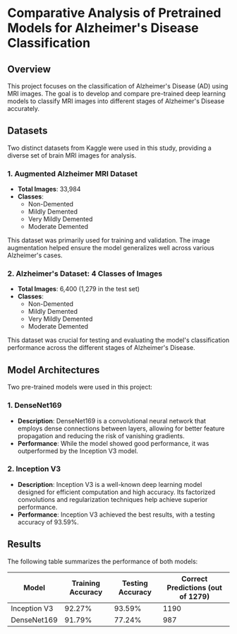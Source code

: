 # Comparative Analysis of Pretrained Models for Alzheimer's Disease Classification

## Overview
This project focuses on the classification of Alzheimer's Disease (AD) using MRI images. The goal is to develop and compare pre-trained deep learning models to classify MRI images into different stages of Alzheimer's Disease accurately.

## Datasets
Two distinct datasets from Kaggle were used in this study, providing a diverse set of brain MRI images for analysis.

### 1. Augmented Alzheimer MRI Dataset
- **Total Images**: 33,984
- **Classes**:
  - Non-Demented
  - Mildly Demented
  - Very Mildly Demented
  - Moderate Demented

This dataset was primarily used for training and validation. The image augmentation helped ensure the model generalizes well across various Alzheimer's cases.

### 2. Alzheimer's Dataset: 4 Classes of Images
- **Total Images**: 6,400 (1,279 in the test set)
- **Classes**:
  - Non-Demented
  - Mildly Demented
  - Very Mildly Demented
  - Moderate Demented

This dataset was crucial for testing and evaluating the model's classification performance across the different stages of Alzheimer's Disease.

## Model Architectures
Two pre-trained models were used in this project:

### 1. DenseNet169
- **Description**: DenseNet169 is a convolutional neural network that employs dense connections between layers, allowing for better feature propagation and reducing the risk of vanishing gradients.
- **Performance**: While the model showed good performance, it was outperformed by the Inception V3 model.

### 2. Inception V3
- **Description**: Inception V3 is a well-known deep learning model designed for efficient computation and high accuracy. Its factorized convolutions and regularization techniques help achieve superior performance.
- **Performance**: Inception V3 achieved the best results, with a testing accuracy of 93.59%.

## Results
The following table summarizes the performance of both models:

| Model         | Training Accuracy | Testing Accuracy | Correct Predictions (out of 1279) |
|---------------|-------------------|------------------|-----------------------------------|
| Inception V3  | 92.27%            | 93.59%           | 1190                              |
| DenseNet169   | 91.79%            | 77.24%           | 987                               |
